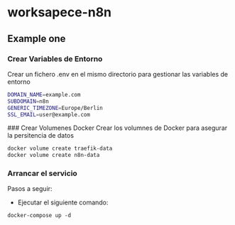 # worksapece-n8n

## Example one


### Crear Variables de Entorno
Crear un fichero .env en el mismo directorio para gestionar las variables de entorno

```bash
DOMAIN_NAME=example.com
SUBDOMAIN=n8n
GENERIC_TIMEZONE=Europe/Berlin
SSL_EMAIL=user@example.com
```

### Crear Volumenes Docker
Crear los volumnes de Docker para asegurar la persitencia de datos

```bash
docker volume create traefik-data
docker volume create n8n-data
```

### Arrancar el servicio

Pasos a seguir:

* Ejecutar el siguiente comando:

```
docker-compose up -d
```